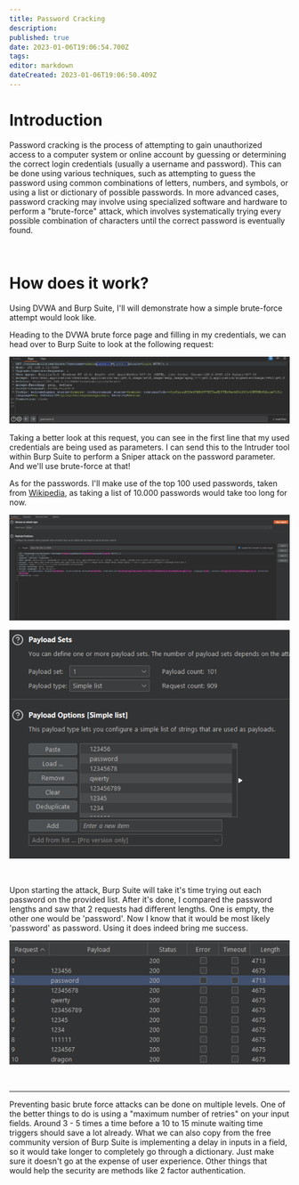 ```yaml
---
title: Password Cracking
description: 
published: true
date: 2023-01-06T19:06:54.700Z
tags: 
editor: markdown
dateCreated: 2023-01-06T19:06:50.409Z
---
```


# Introduction

Password cracking is the process of attempting to gain unauthorized access to a computer system or online account by guessing or determining the correct login credentials (usually a username and password). This can be done using various techniques, such as attempting to guess the password using common combinations of letters, numbers, and symbols, or using a list or dictionary of possible passwords. In more advanced cases, password cracking may involve using specialized software and hardware to perform a "brute-force" attack, which involves systematically trying every possible combination of characters until the correct password is eventually found. 

<br />

# How does it work?

Using DVWA and Burp Suite, I'll will demonstrate how a simple brute-force attempt would look like.

Heading to the DVWA brute force page and filling in my credentials, we can head over to Burp Suite to look at the following request:

![1.png](/bok/password/1.png)

Taking a better look at this request, you can see in the first line that my used credentials are being used as parameters. I can send this to the Intruder tool within Burp Suite to perform a Sniper attack on the password parameter. And we'll use brute-force at that!

As for the passwords. I'll make use of the top 100 used passwords, taken from [Wikipedia](https://en.wikipedia.org/wiki/Wikipedia:10,000_most_common_passwords), as taking a list of 10.000 passwords would take too long for now. 

![2.png](/bok/password/2.png)

![3.png](/bok/password/3.png)

<br />

Upon starting the attack, Burp Suite will take it's time trying out each password on the provided list. After it's done, I compared the password lengths and saw that 2 requests had different lengths. One is empty, the other one would be 'password'. Now I know that it would be most likely 'password' as password. Using it does indeed bring me success.

![4.png](/bok/password/4.png)

<br />

---

Preventing basic brute force attacks can be done on multiple levels. One of the better things to do is using a "maximum number of retries" on your input fields. Around 3 - 5 times a time before a 10 to 15 minute waiting time triggers should save a lot already. What we can also copy from the free community version of Burp Suite is implementing a delay in inputs in a field, so it would take longer to completely go through a dictionary. Just make sure it doesn't go at the expense of user experience. Other things that would help the security are methods like 2 factor authentication.


<br />
<br />